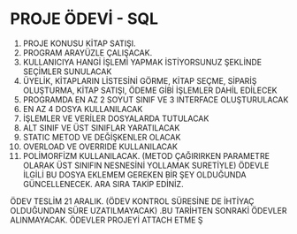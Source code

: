# PROJE ÖDEVİ - SQL
1) PROJE KONUSU KİTAP SATIŞI.
2) PROGRAM ARAYÜZLE ÇALIŞACAK.
3) KULLANICIYA HANGİ İŞLEMİ YAPMAK İSTİYORSUNUZ ŞEKLİNDE SEÇİMLER SUNULACAK
4) ÜYELİK, KİTAPLARIN LİSTESİNİ GÖRME, KİTAP SEÇME, SİPARİŞ OLUŞTURMA, KİTAP SATIŞI, ÖDEME GİBİ İŞLEMLER DAHİL EDİLECEK
5) PROGRAMDA EN AZ 2 SOYUT SINIF VE 3 INTERFACE OLUŞTURULACAK
6) EN AZ 4 DOSYA KULLANILACAK
7) İŞLEMLER VE VERİLER DOSYALARDA TUTULACAK
8) ALT SINIF VE ÜST SINIFLAR YARATILACAK
9) STATIC METOD VE DEĞİŞKENLER OLACAK
10) OVERLOAD VE OVERRIDE KULLANILACAK
11) POLİMORFİZM KULLANILACAK. (METOD ÇAĞIRIRKEN PARAMETRE OLARAK ÜST SINIFIN NESNESİNİ YOLLAMAK SURETİYLE)
ÖDEVLE İLGİLİ BU DOSYA EKLEMEM GEREKEN BİR ŞEY OLDUĞUNDA GÜNCELLENECEK. ARA SIRA TAKİP EDİNİZ.

ÖDEV TESLİM 21 ARALIK. (ÖDEV KONTROL SÜRESİNE DE İHTİYAÇ OLDUĞUNDAN SÜRE UZATILMAYACAK) .BU TARİHTEN SONRAKİ ÖDEVLER ALINMAYACAK.
ÖDEVLER PROJEYİ ATTACH ETME Ş